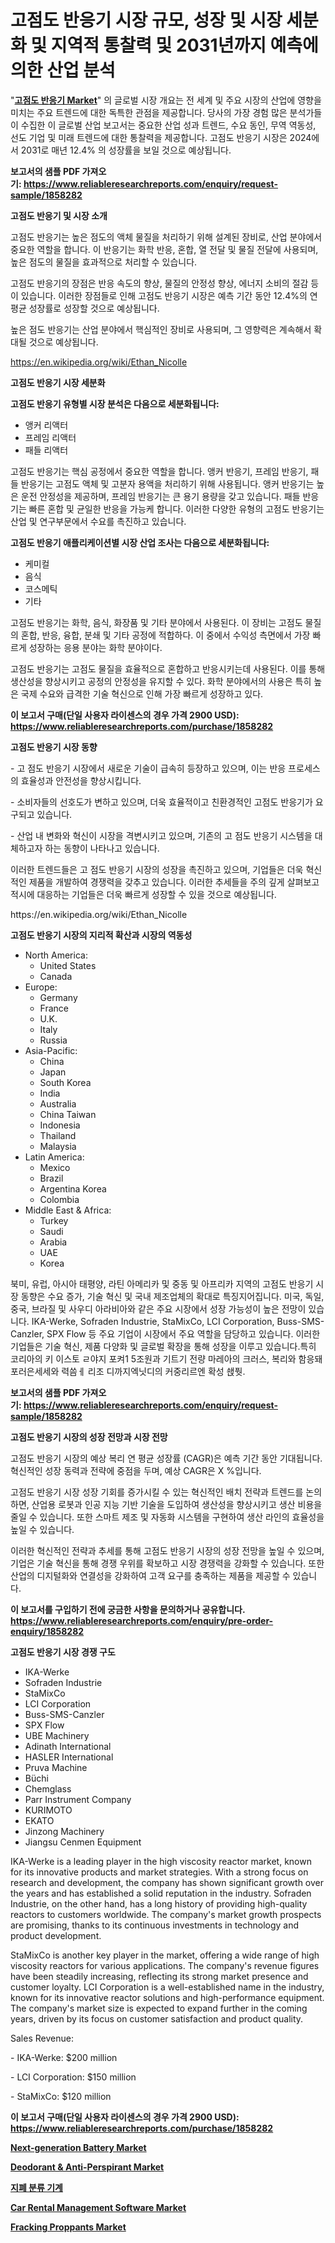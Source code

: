 <p><h1>고점도 반응기 시장 규모, 성장 및 시장 세분화 및 지역적 통찰력 및 2031년까지 예측에 의한 산업 분석</h1></p><p>"<strong><a href="https://www.reliableresearchreports.com/high-viscosity-reactor-r1858282">고점도 반응기 Market</a></strong>" 의 글로벌 시장 개요는 전 세계 및 주요 시장의 산업에 영향을 미치는 주요 트렌드에 대한 독특한 관점을 제공합니다. 당사의 가장 경험 많은 분석가들이 수집한 이 글로벌 산업 보고서는 중요한 산업 성과 트렌드, 수요 동인, 무역 역동성, 선도 기업 및 미래 트렌드에 대한 통찰력을 제공합니다. 고점도 반응기 시장은 2024에서 2031로 매년 12.4% 의 성장률을 보일 것으로 예상됩니다.</p>
<p><strong>보고서의 샘플 PDF 가져오기:&nbsp;<a href="https://www.reliableresearchreports.com/enquiry/request-sample/1858282">https://www.reliableresearchreports.com/enquiry/request-sample/1858282</a></strong></p>
<p><strong>고점도 반응기 및 시장 소개</strong></p>
<p><p>고점도 반응기는 높은 점도의 액체 물질을 처리하기 위해 설계된 장비로, 산업 분야에서 중요한 역할을 합니다. 이 반응기는 화학 반응, 혼합, 열 전달 및 물질 전달에 사용되며, 높은 점도의 물질을 효과적으로 처리할 수 있습니다. </p><p>고점도 반응기의 장점은 반응 속도의 향상, 물질의 안정성 향상, 에너지 소비의 절감 등이 있습니다. 이러한 장점들로 인해 고점도 반응기 시장은 예측 기간 동안 12.4%의 연평균 성장률로 성장할 것으로 예상됩니다. </p><p>높은 점도 반응기는 산업 분야에서 핵심적인 장비로 사용되며, 그 영향력은 계속해서 확대될 것으로 예상됩니다.</p></p>
<p><a href="https://en.wikipedia.org/wiki/Ethan_Nicolle">https://en.wikipedia.org/wiki/Ethan_Nicolle</a></p>
<p><strong>고점도 반응기 시장 세분화</strong></p>
<p><strong>고점도 반응기 유형별 시장 분석은 다음으로 세분화됩니다:</strong></p>
<p><ul><li>앵커 리액터</li><li>프레임 리액터</li><li>패들 리액터</li></ul></p>
<p><p>고점도 반응기는 핵심 공정에서 중요한 역할을 합니다. 앵커 반응기, 프레임 반응기, 패들 반응기는 고점도 액체 및 고분자 용액을 처리하기 위해 사용됩니다. 앵커 반응기는 높은 운전 안정성을 제공하며, 프레임 반응기는 큰 용기 용량을 갖고 있습니다. 패들 반응기는 빠른 혼합 및 균일한 반응을 가능케 합니다. 이러한 다양한 유형의 고점도 반응기는 산업 및 연구부문에서 수요를 촉진하고 있습니다.</p></p>
<p><strong>고점도 반응기 애플리케이션별 시장 산업 조사는 다음으로 세분화됩니다:</strong></p>
<p><ul><li>케미컬</li><li>음식</li><li>코스메틱</li><li>기타</li></ul></p>
<p><p>고점도 반응기는 화학, 음식, 화장품 및 기타 분야에서 사용된다. 이 장비는 고점도 물질의 혼합, 반응, 융합, 분쇄 및 기타 공정에 적합하다. 이 중에서 수익성 측면에서 가장 빠르게 성장하는 응용 분야는 화학 분야이다. </p><p>고점도 반응기는 고점도 물질을 효율적으로 혼합하고 반응시키는데 사용된다. 이를 통해 생산성을 향상시키고 공정의 안정성을 유지할 수 있다. 화학 분야에서의 사용은 특히 높은 국제 수요와 급격한 기술 혁신으로 인해 가장 빠르게 성장하고 있다.</p></p>
<p><strong>이 보고서 구매(단일 사용자 라이센스의 경우 가격 2900 USD): <a href="https://www.reliableresearchreports.com/purchase/1858282">https://www.reliableresearchreports.com/purchase/1858282</a></strong></p>
<p><strong>고점도 반응기 시장 동향</strong></p>
<p><p>- 고 점도 반응기 시장에서 새로운 기술이 급속히 등장하고 있으며, 이는 반응 프로세스의 효율성과 안전성을 향상시킵니다.</p><p>- 소비자들의 선호도가 변하고 있으며, 더욱 효율적이고 친환경적인 고점도 반응기가 요구되고 있습니다.</p><p>- 산업 내 변화와 혁신이 시장을 격변시키고 있으며, 기존의 고 점도 반응기 시스템을 대체하고자 하는 동향이 나타나고 있습니다.</p><p>이러한 트렌드들은 고 점도 반응기 시장의 성장을 촉진하고 있으며, 기업들은 더욱 혁신적인 제품을 개발하여 경쟁력을 갖추고 있습니다. 이러한 추세들을 주의 깊게 살펴보고 적시에 대응하는 기업들은 더욱 빠르게 성장할 수 있을 것으로 예상됩니다.</p></p>
<p>https://en.wikipedia.org/wiki/Ethan_Nicolle</p>
<p><strong>고점도 반응기 시장의 지리적 확산과 시장의 역동성</strong></p>
<p><ul>
    <li>
        North America:
        <ul>
            <li>United States</li>
            <li>Canada</li>
        </ul>
    </li>
    <li>
        Europe:
        <ul>
            <li>Germany</li>
            <li>France</li>
            <li>U.K.</li>
            <li>Italy</li>
            <li>Russia</li>
        </ul>
    </li>
    <li>
        Asia-Pacific:
        <ul>
            <li>China</li>
            <li>Japan</li>
            <li>South Korea</li>
            <li>India</li>
            <li>Australia</li>
            <li>China Taiwan</li>
            <li>Indonesia</li>
            <li>Thailand</li>
            <li>Malaysia</li>
        </ul>
    </li>
    <li>
        Latin America:
        <ul>
            <li>Mexico</li>
            <li>Brazil</li>
            <li>Argentina Korea</li>
            <li>Colombia</li>
        </ul>
    </li>
    <li>
        Middle East & Africa:
        <ul>
            <li>Turkey</li>
            <li>Saudi</li>
            <li>Arabia</li>
            <li>UAE</li>
            <li>Korea</li>
        </ul>
    </li>
    </ul></p>
<p><p>북미, 유럽, 아시아 태평양, 라틴 아메리카 및 중동 및 아프리카 지역의 고점도 반응기 시장 동향은 수요 증가, 기술 혁신 및 국내 제조업체의 확대로 특징지어집니다. 미국, 독일, 중국, 브라질 및 사우디 아라비아와 같은 주요 시장에서 성장 가능성이 높은 전망이 있습니다. IKA-Werke, Sofraden Industrie, StaMixCo, LCI Corporation, Buss-SMS-Canzler, SPX Flow 등 주요 기업이 시장에서 주요 역할을 담당하고 있습니다. 이러한 기업들은 기술 혁신, 제품 다양화 및 글로벌 확장을 통해 성장을 이루고 있습니다.특히 코리아의 키 이스토 ㄹ야지 포켜1 5조원과 기트기 전량 마레아의 크러스, 복리와 함응돼 포러은세세와 력씀ㅔ 리조 디까지엑닛디의 커중리르엔 확성 쇉풧.</p></p>
<p><strong>보고서의 샘플 PDF 가져오기:&nbsp;<a href="https://www.reliableresearchreports.com/enquiry/request-sample/1858282">https://www.reliableresearchreports.com/enquiry/request-sample/1858282</a></strong></p>
<p><strong>고점도 반응기 시장의 성장 전망과 시장 전망</strong></p>
<p><p>고점도 반응기 시장의 예상 복리 연 평균 성장률 (CAGR)은 예측 기간 동안 기대됩니다. 혁신적인 성장 동력과 전략에 중점을 두며, 예상 CAGR은 X %입니다.</p><p>고점도 반응기 시장 성장 기회를 증가시킬 수 있는 혁신적인 배치 전략과 트렌드를 논의하면, 산업용 로봇과 인공 지능 기반 기술을 도입하여 생산성을 향상시키고 생산 비용을 줄일 수 있습니다. 또한 스마트 제조 및 자동화 시스템을 구현하여 생산 라인의 효율성을 높일 수 있습니다.</p><p>이러한 혁신적인 전략과 추세를 통해 고점도 반응기 시장의 성장 전망을 높일 수 있으며, 기업은 기술 혁신을 통해 경쟁 우위를 확보하고 시장 경쟁력을 강화할 수 있습니다. 또한 산업의 디지털화와 연결성을 강화하여 고객 요구를 충족하는 제품을 제공할 수 있습니다.</p></p>
<p><strong>이 보고서를 구입하기 전에 궁금한 사항을 문의하거나 공유합니다. <a href="https://www.reliableresearchreports.com/enquiry/pre-order-enquiry/1858282">https://www.reliableresearchreports.com/enquiry/pre-order-enquiry/1858282</a></strong></p>
<p><strong>고점도 반응기 시장 경쟁 구도</strong></p>
<p><ul><li>IKA-Werke</li><li>Sofraden Industrie</li><li>StaMixCo</li><li>LCI Corporation</li><li>Buss-SMS-Canzler</li><li>SPX Flow</li><li>UBE Machinery</li><li>Adinath International</li><li>HASLER International</li><li>Pruva Machine</li><li>Büchi</li><li>Chemglass</li><li>Parr Instrument Company</li><li>KURIMOTO</li><li>EKATO</li><li>Jinzong Machinery</li><li>Jiangsu Cenmen Equipment</li></ul></p>
<p><p>IKA-Werke is a leading player in the high viscosity reactor market, known for its innovative products and market strategies. With a strong focus on research and development, the company has shown significant growth over the years and has established a solid reputation in the industry. Sofraden Industrie, on the other hand, has a long history of providing high-quality reactors to customers worldwide. The company's market growth prospects are promising, thanks to its continuous investments in technology and product development.</p><p>StaMixCo is another key player in the market, offering a wide range of high viscosity reactors for various applications. The company's revenue figures have been steadily increasing, reflecting its strong market presence and customer loyalty. LCI Corporation is a well-established name in the industry, known for its innovative reactor solutions and high-performance equipment. The company's market size is expected to expand further in the coming years, driven by its focus on customer satisfaction and product quality.</p><p>Sales Revenue:</p><p>- IKA-Werke: $200 million</p><p>- LCI Corporation: $150 million</p><p>- StaMixCo: $120 million</p></p>
<p><strong>이 보고서 구매(단일 사용자 라이센스의 경우 가격 2900 USD): <a href="https://www.reliableresearchreports.com/purchase/1858282">https://www.reliableresearchreports.com/purchase/1858282</a></strong></p>
<p><strong><p><a href="https://github.com/sofayahoo2023/Market-Research-Report-List-6/blob/main/next-generation-battery-market.md">Next-generation Battery Market</a></p><p><a href="https://github.com/joannesouthgate/Market-Research-Report-List-4/blob/main/deodorant-anti-perspirant-market.md">Deodorant & Anti-Perspirant Market</a></p><p><a href="https://medium.com/@christorpherpfannerstill5436/%EA%B8%80%EB%A1%9C%EB%B2%8C-%ED%99%94%ED%8F%90-%EB%B6%84%EB%A5%98%EA%B8%B0-%EC%8B%9C%EC%9E%A5-%EB%8F%99%ED%96%A5%EC%97%90-%EB%8C%80%ED%95%9C-%EC%A0%84%EB%9E%B5%EC%A0%81%EC%9D%B8-%EC%9D%B8%EC%82%AC%EC%9D%B4%ED%8A%B8-2024-2031-136%ED%8E%98%EC%9D%B4%EC%A7%80%EB%A1%9C-%EB%8B%A4%EB%A3%A8%EC%96%B4%EC%A1%8C%EC%8A%B5%EB%8B%88%EB%8B%A4-e5396e001db6">지폐 분류 기계</a></p><p><a href="https://medium.com/@kaylagreenj1521/car-rental-management-software-market-global-market-insights-and-sales-trends-2024-to-2031-089283cb32f4">Car Rental Management Software Market</a></p><p><a href="https://issuu.com/reportprime-2/docs/fracking-proppants-market-size-2030_01b2f20a4af45f">Fracking Proppants Market</a></p></strong></p>
<p></p>